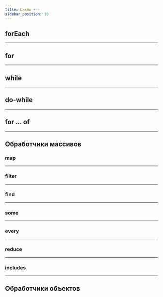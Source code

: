 ```yaml
---
title: Циклы +--
sidebar_position: 10
---
```


## forEach

***

## for

***

## while

***

## do-while

***

## for ... of

***

## Обработчики массивов

### map

***

### filter

***

### find

***

### some

***

### every

***

### reduce

***

### includes

***

## Обработчики объектов

